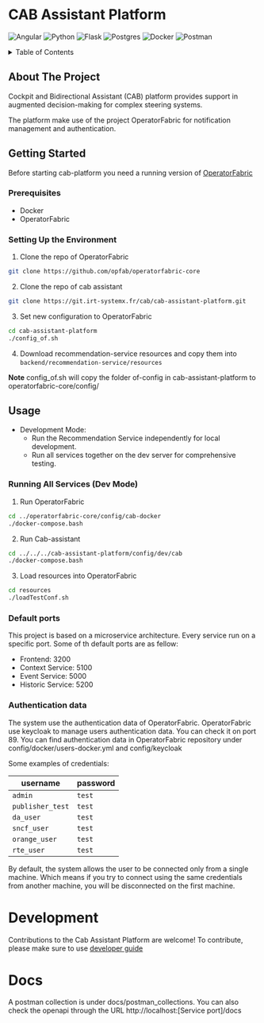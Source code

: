 # CAB Assistant Platform
![Angular](https://img.shields.io/badge/angular-%23DD0031.svg?style=for-the-badge&logo=angular&logoColor=white)
![Python](https://img.shields.io/badge/python-3670A0?style=for-the-badge&logo=python&logoColor=ffdd54)
![Flask](https://img.shields.io/badge/flask-%23000.svg?style=for-the-badge&logo=flask&logoColor=white)
![Postgres](https://img.shields.io/badge/postgres-%23316192.svg?style=for-the-badge&logo=postgresql&logoColor=white)
![Docker](https://img.shields.io/badge/docker-%230db7ed.svg?style=for-the-badge&logo=docker&logoColor=white)
![Postman](https://img.shields.io/badge/Postman-FF6C37?style=for-the-badge&logo=postman&logoColor=white)
<!-- TABLE OF CONTENTS -->
<details>
  <summary>Table of Contents</summary>
  <ol>
    <li>
      <a href="#about-the-project">About The Project</a>
    </li>
    <li>
      <a href="#getting-started">Getting Started</a>
      <ul>
        <li><a href="#prerequisites">Prerequisites</a></li>
        <li><a href="#setting-up-the-environment">Setting Up the Environment</a></li>
      </ul>
    </li>
    <li><a href="#usage">Usage</a></li>
    <li><a href="#development">Development</a></li>
    <li><a href="#docs">Docs</a></li>

  </ol>
</details>

<!-- ABOUT THE PROJECT -->
## About The Project

Cockpit and Bidirectional Assistant (CAB) platform provides support in augmented decision-making for complex steering systems.

The platform make use of the project OperatorFabric for notification management and authentication.

<!-- GETTING STARTED -->
## Getting Started
Before starting cab-platform you need a running version of [OperatorFabric](https://github.com/opfab/operatorfabric-core)

### Prerequisites

* Docker
* OperatorFabric

### Setting Up the Environment

1. Clone the repo of OperatorFabric
```sh
git clone https://github.com/opfab/operatorfabric-core
```

2. Clone the repo of cab assistant
```sh
git clone https://git.irt-systemx.fr/cab/cab-assistant-platform.git
```

3. Set new configuration to OperatorFabric
```sh
cd cab-assistant-platform
./config_of.sh
```
4. Download recommendation-service resources and copy them into `backend/recommendation-service/resources`


**Note** config_of.sh will copy the folder of-config in cab-assistant-platform to operatorfabric-core/config/

## Usage

- Development Mode:
  - Run the Recommendation Service independently for local development.
  - Run all services together on the dev server for comprehensive testing.

### Running All Services (Dev Mode)

1. Run OperatorFabric
```sh
cd ../operatorfabric-core/config/cab-docker
./docker-compose.bash
```

2. Run Cab-assistant
```sh
cd ../../../cab-assistant-platform/config/dev/cab
./docker-compose.bash
```

3. Load resources into OperatorFabric
```sh
cd resources
./loadTestConf.sh
```

### Default ports

This project is based on a microservice architecture. Every service run on a specific port. Some of th default ports are as fellow:
* Frontend: 3200
* Context Service: 5100
* Event Service: 5000
* Historic Service: 5200

### Authentication data

The system use the authentication data of OperatorFabric.
OperatorFabric use keycloak to manage users  authentication data. You can check it on port 89.
You can find authentication data in OperatorFabric repository under config/docker/users-docker.yml and config/keycloak

Some examples of credentials:

| username         | password |
| ---------------- | -------- |
| `admin`          | `test`   |
| `publisher_test` | `test`   |
| `da_user`        | `test`   |
| `sncf_user`      | `test`   |
| `orange_user`    | `test`   |
| `rte_user`       | `test`   |


By default, the system allows the user to be connected only from a single machine. Which means if you try to connect using the same credentials from another machine, you will be disconnected on the first machine. 

# Development

Contributions to the Cab Assistant Platform are welcome! To contribute, please make sure to use [developer guide](docs/developer-guide.md)

# Docs
A postman collection is under docs/postman_collections.
You can also check the openapi through the URL http://localhost:[Service port]/docs